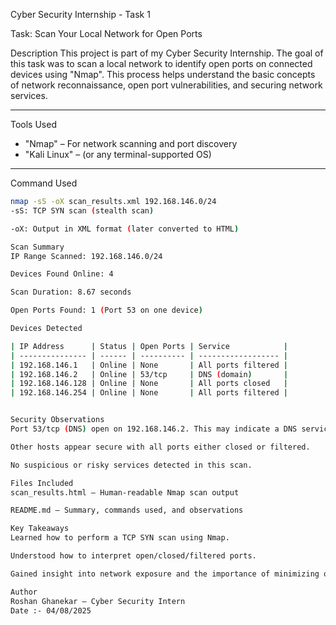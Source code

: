 Cyber Security Internship - Task 1

Task: Scan Your Local Network for Open Ports

Description
This project is part of my Cyber Security Internship. The goal of this task was to scan a local network to identify open ports on connected devices using "Nmap". This process helps understand the basic concepts of network reconnaissance, open port vulnerabilities, and securing network services.

---

Tools Used
- "Nmap" – For network scanning and port discovery
- "Kali Linux" – (or any terminal-supported OS)


---

Command Used
```bash
nmap -sS -oX scan_results.xml 192.168.146.0/24
-sS: TCP SYN scan (stealth scan)

-oX: Output in XML format (later converted to HTML)

Scan Summary
IP Range Scanned: 192.168.146.0/24

Devices Found Online: 4

Scan Duration: 8.67 seconds

Open Ports Found: 1 (Port 53 on one device)

Devices Detected

| IP Address      | Status | Open Ports | Service            |
| --------------- | ------ | ---------- | ------------------ |
| 192.168.146.1   | Online | None       | All ports filtered |
| 192.168.146.2   | Online | 53/tcp     | DNS (domain)       |
| 192.168.146.128 | Online | None       | All ports closed   |
| 192.168.146.254 | Online | None       | All ports filtered |


Security Observations
Port 53/tcp (DNS) open on 192.168.146.2. This may indicate a DNS service is active.

Other hosts appear secure with all ports either closed or filtered.

No suspicious or risky services detected in this scan.

Files Included
scan_results.html – Human-readable Nmap scan output

README.md – Summary, commands used, and observations

Key Takeaways
Learned how to perform a TCP SYN scan using Nmap.

Understood how to interpret open/closed/filtered ports.

Gained insight into network exposure and the importance of minimizing open ports.

Author
Roshan Ghanekar – Cyber Security Intern
Date :- 04/08/2025